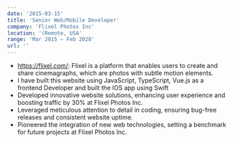 ```yaml
---
date: '2015-03-15'
title: 'Senior Web/Mobile Developer'
company: 'Flixel Photos Inc'
location: '(Remote, USA'
range: 'Mar 2015 – Feb 2028'
url: ''
---
```


- https://flixel.com/: Flixel is a platform that enables users to create and share cinemagraphs, which are photos with subtle motion elements.
- I have built this website using JavaScript, TypeScript, Vue.js as a frontend Developer and built the IOS app using Swift
- Developed innovative website solutions, enhancing user experience and boosting traffic by 30% at Flixel Photos Inc.
- Leveraged meticulous attention to detail in coding, ensuring bug-free releases and consistent website uptime.
- Pioneered the integration of new web technologies, setting a benchmark for future projects at Flixel Photos Inc.

